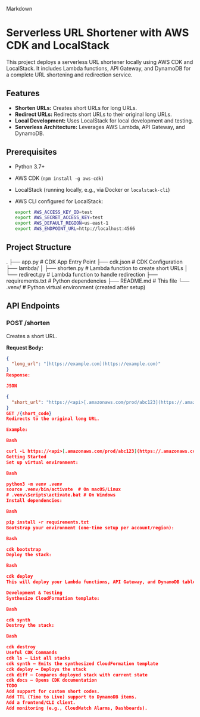 Markdown

# Serverless URL Shortener with AWS CDK and LocalStack

This project deploys a serverless URL shortener locally using AWS CDK and LocalStack. It includes Lambda functions, API Gateway, and DynamoDB for a complete URL shortening and redirection service.

## Features

-   **Shorten URLs:** Creates short URLs for long URLs.
-   **Redirect URLs:** Redirects short URLs to their original long URLs.
-   **Local Development:** Uses LocalStack for local development and testing.
-   **Serverless Architecture:** Leverages AWS Lambda, API Gateway, and DynamoDB.

## Prerequisites

-   Python 3.7+
-   AWS CDK (`npm install -g aws-cdk`)
-   LocalStack (running locally, e.g., via Docker or `localstack-cli`)
-   AWS CLI configured for LocalStack:

    ```bash
    export AWS_ACCESS_KEY_ID=test
    export AWS_SECRET_ACCESS_KEY=test
    export AWS_DEFAULT_REGION=us-east-1
    export AWS_ENDPOINT_URL=http://localhost:4566
    ```

## Project Structure

.
├── app.py                  # CDK App Entry Point
├── cdk.json                # CDK Configuration
├── lambda/
│   ├── shorten.py          # Lambda function to create short URLs
│   └── redirect.py         # Lambda function to handle redirection
├── requirements.txt        # Python dependencies
├── README.md               # This file
└── .venv/                  # Python virtual environment (created after setup)
## API Endpoints

### POST /shorten

Creates a short URL.

**Request Body:**

```json
{
  "long_url": "[https://example.com](https://example.com)"
}
Response:

JSON

{
  "short_url": "https://<api>[.amazonaws.com/prod/abc123](https://.amazonaws.com/prod/abc123)"
}
GET /{short_code}
Redirects to the original long URL.

Example:

Bash

curl -L https://<api>[.amazonaws.com/prod/abc123](https://.amazonaws.com/prod/abc123)
Getting Started
Set up virtual environment:

Bash

python3 -m venv .venv
source .venv/bin/activate  # On macOS/Linux
# .venv\Scripts\activate.bat # On Windows
Install dependencies:

Bash

pip install -r requirements.txt
Bootstrap your environment (one-time setup per account/region):

Bash

cdk bootstrap
Deploy the stack:

Bash

cdk deploy
This will deploy your Lambda functions, API Gateway, and DynamoDB table.

Development & Testing
Synthesize CloudFormation template:

Bash

cdk synth
Destroy the stack:

Bash

cdk destroy
Useful CDK Commands
cdk ls – List all stacks
cdk synth – Emits the synthesized CloudFormation template
cdk deploy – Deploys the stack
cdk diff – Compares deployed stack with current state
cdk docs – Opens CDK documentation
TODO
Add support for custom short codes.
Add TTL (Time to Live) support to DynamoDB items.
Add a frontend/CLI client.
Add monitoring (e.g., CloudWatch Alarms, Dashboards).

